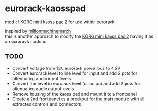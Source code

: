 # eurorack-kaosspad
mod of KORG mini kaoss pad 2 for use within eurorack


inspired by [millionmachinemarch](https://millionmachinemarch.com/index.php/tag/mini-kaoss-pad-2-mod/)  
this is another approach to modify the [KORG mini kaoss pad 2](https://www.korg.com/de/products/dj/mini_kaoss_pad2/index.php) having it as an eurorack mudule.  

## TODO
  - Convert Voltage from 12V eurorack power bus to 4.5V
  - Convert eurorack level to line level for input and add 2 pots for attenuating audio input levels
  - Convert line level to eurorack level for output and add 2 pots for attenuating audio output levels
  - Remove housing of the kaoss pad and mount it to a frontpanel
  - Create a 2nd frontpanel as a breakout for the main module with all extracted controls and connectors
